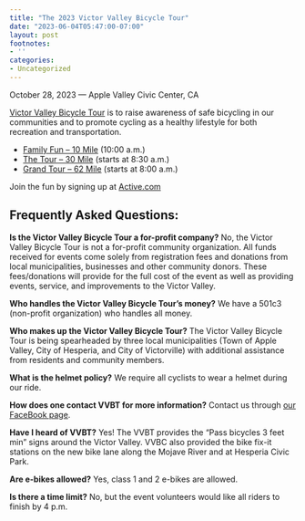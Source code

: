 ```yaml
---
title: "The 2023 Victor Valley Bicycle Tour"
date: "2023-06-04T05:47:00-07:00"
layout: post
footnotes:
- ''
categories:
- Uncategorized
---
```


October 28, 2023 — Apple Valley Civic Center, CA

[Victor Valley Bicycle Tour](http://victorvalleybicycletour.com) is to raise awareness of safe bicycling in our communities and to promote cycling as a healthy lifestyle for both recreation and transportation.

- [Family Fun – 10 Mile](http://victorvalleybicycletour.com/10mile.php) (10:00 a.m.)
- [The Tour – 30 Mile](http://victorvalleybicycletour.com/30mile.php) (starts at 8:30 a.m.)
- [Grand Tour – 62 Mile](http://victorvalleybicycletour.com/62mile.php) (starts at 8:00 a.m.)

Join the fun by signing up at [Active.com](https://www.active.com/apple-valley-ca/cycling/races/victor-valley-bicycle-tour-2021)

## Frequently Asked Questions:

**Is the Victor Valley Bicycle Tour a for-profit company?** No, the Victor Valley Bicycle Tour is not a for-profit community organization. All funds received for events come solely from registration fees and donations from local municipalities, businesses and other community donors. These fees/donations will provide for the full cost of the event as well as providing events, service, and improvements to the Victor Valley.

**Who handles the Victor Valley Bicycle Tour’s money?** We have a 501c3 (non-profit organization) who handles all money.

**Who makes up the Victor Valley Bicycle Tour?** The Victor Valley Bicycle Tour is being spearheaded by three local municipalities (Town of Apple Valley, City of Hesperia, and City of Victorville) with additional assistance from residents and community members.

**What is the helmet policy?** We require all cyclists to wear a helmet during our ride.

**How does one contact VVBT for more information?** Contact us through [our FaceBook page](https://www.facebook.com/victorvalleybicycletour).

**Have I heard of VVBT?** Yes! The VVBT provides the “Pass bicycles 3 feet min” signs around the Victor Valley. VVBC also provided the bike fix-it stations on the new bike lane along the Mojave River and at Hesperia Civic Park.

**Are e-bikes allowed?** Yes, class 1 and 2 e-bikes are allowed.

**Is there a time limit?** No, but the event volunteers would like all riders to finish by 4 p.m.